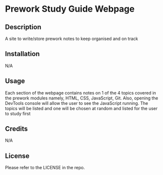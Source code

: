 # Prework Study Guide Webpage
## Description

A site to write/store prework notes to keep organised and on track

## Installation

N/A

## Usage

Each section of the webpage contains notes on 1 of the 4 topics covered in the prework modules namely, HTML, CSS, JavaScript, Git. Also, opening the DevTools console will allow the user to see the JavaScript running. The topics will be listed and one will be chosen at random and listed for the user to study first
## Credits
N/A

## License

Please refer to the LICENSE in the repo.
